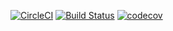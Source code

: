 [![CircleCI](https://circleci.com/gh/RNiesler/services-trainings.svg?style=svg)](https://circleci.com/gh/RNiesler/services-trainings)
[![Build Status](https://travis-ci.org/RNiesler/services-trainings.svg?branch=master)](https://travis-ci.org/RNiesler/services-trainings)
[![codecov](https://codecov.io/gh/RNiesler/services-trainings/branch/master/graph/badge.svg)](https://codecov.io/gh/RNiesler/services-trainings)